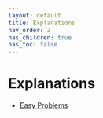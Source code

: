 ```yaml
---
layout: default
title: Explanations
nav_order: 2
has_children: true
has_toc: false
---
```


# <!-- omit in toc --> Explanations

- [Easy Problems](./easy/index.md)
